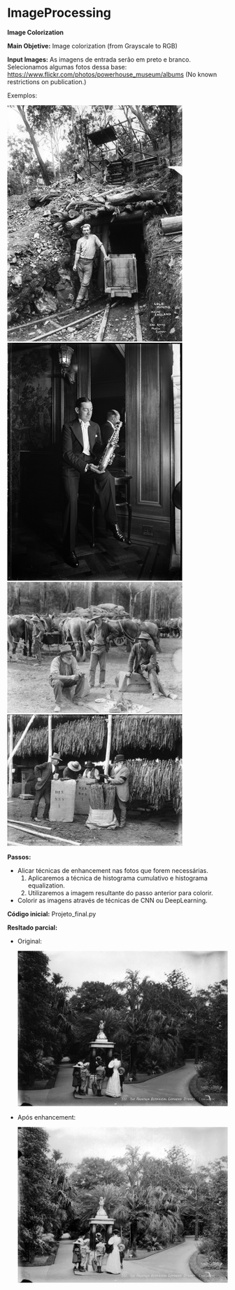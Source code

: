 # ImageProcessing

**Image Colorization**

**Main Objetive:** Image colorization (from Grayscale to RGB)

**Input Images:** As imagens de entrada serão em preto e branco. Selecionamos algumas fotos dessa base: https://www.flickr.com/photos/powerhouse_museum/albums (No known restrictions on publication.)

Exemplos:

<img src="bw_images/Miner.jpg" width="400"> <img src="bw_images/Saxophone.jpg" width="400">
<img src="bw_images/Break.jpg" width="400"> <img src="bw_images/Tabaco.jpg" width="400">


**Passos:**
-  Alicar técnicas de enhancement nas fotos que forem necessárias.
   1. Aplicaremos a técnica de histograma cumulativo e histograma equalization.
   2. Utilizaremos a imagem resultante do passo anterior para colorir.
-  Colorir as imagens através de técnicas de CNN ou DeepLearning.
 

**Código inicial:** Projeto_final.py

**Resltado parcial:**
- Original:
   
   <img src="bw_images/The_fountain.jpg" width="700">
- Após enhancement:
   
   <img src="results_enhancement/The_fountain.jpg" width="700">
